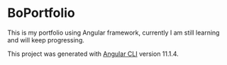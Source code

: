 
# BoPortfolio

This is my portfolio using Angular framework, currently I am still learning and will keep progressing.

This project was generated with [Angular CLI](https://github.com/angular/angular-cli) version 11.1.4.
